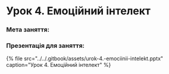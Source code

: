 # Урок 4. Емоційний інтелект

### Мета заняття:

### **Презентація для заняття:**

{% file src="../../.gitbook/assets/urok-4.-emociinii-intelekt.pptx" caption="Урок 4. Емоційний інтелект" %}

